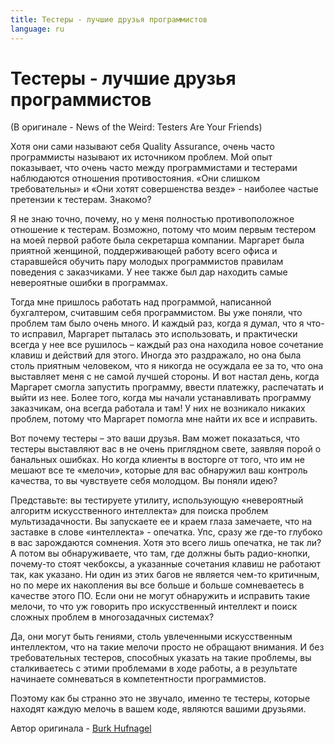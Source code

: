 ```yaml
---
title: Тестеры - лучшие друзья программистов
language: ru
---
```


# Тестеры - лучшие друзья программистов
(В оригинале - News of the Weird: Testers Are Your Friends)

Хотя они сами называют себя Quality Assurance, очень часто программисты называют их источником проблем. Мой опыт показывает, что очень часто между программистами и тестерами наблюдаются отношения противостояния. «Они слишком требовательны» и «Они хотят совершенства везде» - наиболее частые претензии к тестерам. Знакомо?

Я не знаю точно, почему, но у меня полностью противоположное отношение к тестерам. Возможно, потому что моим первым тестером на моей первой работе была секретарша компании. Маргарет была приятной женщиной, поддерживающей работу всего офиса и старавшейся обучить пару молодых программистов правилам поведения с заказчиками. У нее также был дар находить самые невероятные ошибки в программах.

Тогда мне пришлось работать над программой, написанной бухгалтером, считавшим себя программистом. Вы уже поняли, что проблем там было очень много. И каждый раз, когда я думал, что я что-то исправил, Маргарет пыталась это использовать, и практически всегда у нее все рушилось – каждый раз она находила новое сочетание клавиш и действий для этого. Иногда это раздражало, но она была столь приятным человеком, что я никогда не осуждала ее за то, что она выставляет меня с не самой лучшей стороны. И вот настал день, когда Маргарет смогла запустить программу, ввести платежку, распечатать и выйти из нее. Более того, когда мы начали устанавливать программу заказчикам, она всегда работала и там! У них не возникало никаких проблем, потому что Маргарет помогла мне найти их все и исправить.

Вот почему тестеры – это ваши друзья. Вам может показаться, что тестеры выставляют вас в не очень приглядном свете, заявляя порой о банальных ошибках. Но когда клиенты в восторге от того, что им не мешают все те «мелочи», которые для вас обнаружил ваш контроль качества, то вы чувствуете себя молодцом. Вы поняли идею?

Представьте: вы тестируете утилиту, использующую «невероятный алгоритм искусственного интеллекта» для поиска проблем мультизадачности. Вы запускаете ее и краем глаза замечаете, что на заставке в слове «интеллекта» - опечатка. Упс, сразу же где-то глубоко в вас зарождаются сомнения. Хотя это всего лишь опечатка, не так ли? А потом вы обнаруживаете, что там, где должны быть радио-кнопки, почему-то стоят чекбоксы, а указанные сочетания клавиш не работают так, как указано. Ни один из этих багов не является чем-то критичным, но по мере их накопления вы все больше и больше сомневаетесь в качестве этого ПО. Если они не могут обнаружить и исправить такие мелочи, то что уж говорить про искусственный интеллект и поиск сложных проблем в многозадачных системах?

Да, они могут быть гениями, столь увлеченными искусственным интеллектом, что на такие мелочи просто не обращают внимания. И без требовательных тестеров, способных указать на такие проблемы, вы сталкиваетесь с этими проблемами в ходе работы, а в результате начинаете сомневаться в компетентности программистов.

Поэтому как бы странно это не звучало, именно те тестеры, которые находят каждую мелочь в вашем коде, являются вашими друзьями.

Автор оригинала - [Burk Hufnagel](http://programmer.97things.oreilly.com/wiki/index.php/BurkHufnagel)
